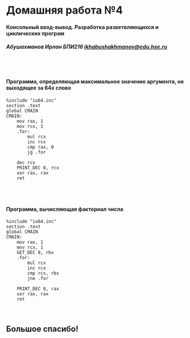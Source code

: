 # Домашняя работа №4
#### Консольный ввод-вывод. Разработка разветвляющихся и циклических програм
##### Абушахманов Ирлан БПИ216 <ikhabushakhmanov@edu.hse.ru>

<br>
<br>

#### Программа, определяющая максимальное значение аргумента, не выходящее за 64x слово

```assembly
%include "io64.inc"
section .text
global CMAIN
CMAIN:
    mov rax, 1
    mov rcx, 1
    .for:
        mul rcx
        inc rcx
        cmp rax, 0
        jg .for
    
    dec rcx
    PRINT_DEC 8, rcx
    xor rax, rax
    ret
```
<br>
<br>

#### Программа, вычисляющая факториал числа

```assembly
%include "io64.inc"
section .text
global CMAIN
CMAIN:
    mov rax, 1
    mov rcx, 1
    GET_DEC 8, rbx
    .for:
        mul rcx
        inc rcx
        cmp rcx, rbx
        jne .for
    
    PRINT_DEC 8, rax
    xor rax, rax
    ret
```


<br>

## Большое спасибо!
